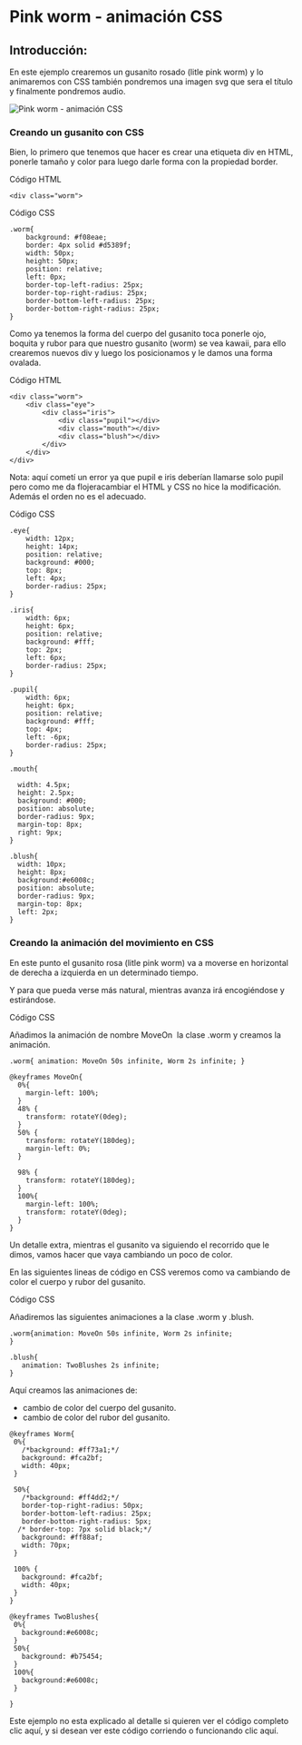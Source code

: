 # Pink worm - animación CSS

## Introducción:

En este ejemplo crearemos un gusanito rosado (litle pink worm) y lo animaremos con CSS también pondremos una imagen svg que sera el título  y finalmente pondremos audio.

![Pink worm - animación CSS](https://i.imgur.com/6LZIFVn.png)

### Creando un gusanito con CSS

Bien, lo primero que tenemos que hacer es crear una etiqueta div en HTML, ponerle tamaño y color para luego darle forma con la propiedad border.

Código HTML

`<div class="worm">`

Código CSS
```
.worm{
    background: #f08eae;
    border: 4px solid #d5389f;
    width: 50px;
    height: 50px;
    position: relative;
    left: 0px;
    border-top-left-radius: 25px;
    border-top-right-radius: 25px;
    border-bottom-left-radius: 25px;
    border-bottom-right-radius: 25px;
}
```

Como ya tenemos la forma del cuerpo del gusanito toca ponerle ojo, boquita y rubor para que nuestro gusanito (worm) se vea kawaii, para ello crearemos nuevos div y luego los posicionamos y le damos una forma ovalada.


Código HTML

```
<div class="worm">
    <div class="eye">
        <div class="iris">
            <div class="pupil"></div>
            <div class="mouth"></div>
            <div class="blush"></div>
        </div>
    </div>
</div>
```

Nota: aquí cometí un error ya que pupil e iris deberían llamarse solo pupil pero como me da flojeracambiar el HTML y CSS no hice la modificación. Además el orden no es el adecuado.
        
Código CSS

```
.eye{
    width: 12px;
    height: 14px;
    position: relative;
    background: #000;
    top: 8px;
    left: 4px;
    border-radius: 25px;
}

.iris{
    width: 6px;
    height: 6px;
    position: relative;
    background: #fff;
	top: 2px;
	left: 6px;
    border-radius: 25px;
}

.pupil{
    width: 6px;
    height: 6px;
    position: relative;
    background: #fff;
    top: 4px;
    left: -6px;
    border-radius: 25px;
}

.mouth{
  
  width: 4.5px;
  height: 2.5px;
  background: #000;
  position: absolute;
  border-radius: 9px;
  margin-top: 8px;
  right: 9px;
}

.blush{
  width: 10px;
  height: 8px;
  background:#e6008c;
  position: absolute;
  border-radius: 9px;
  margin-top: 8px;
  left: 2px;
}

```

### Creando la animación del movimiento en CSS

En este punto el gusanito rosa (litle pink worm) va a moverse en horizontal de derecha a izquierda en un determinado tiempo.

Y para que pueda verse más natural, mientras avanza irá encogiéndose y estirándose.


Código CSS

Añadimos la animación de nombre MoveOn  la clase .worm y creamos la animación.

`
.worm{
   animation: MoveOn 50s infinite, Worm 2s infinite;
}
`

```
@keyframes MoveOn{
  0%{
    margin-left: 100%;
  }
  48% {
  	transform: rotateY(0deg);
  }
  50% {
  	transform: rotateY(180deg);
  	margin-left: 0%;
  }
  
  98% {
  	transform: rotateY(180deg);
  }
  100%{
    margin-left: 100%;
    transform: rotateY(0deg);
  }
}
```

Un detalle extra, mientras el gusanito va siguiendo el recorrido que le dimos, vamos hacer que vaya cambiando un poco de color.

En las siguientes lineas de código en CSS veremos como va cambiando de color el cuerpo y rubor del gusanito.
 
 
 Código CSS
 
 Añadiremos las siguientes animaciones a la clase .worm y .blush.
 
 ```
 .worm{animation: MoveOn 50s infinite, Worm 2s infinite;
 }
 
 .blush{
    animation: TwoBlushes 2s infinite;
 }
 ```
 Aquí creamos las animaciones de:
 + cambio de color del cuerpo del gusanito.
 + cambio de color del rubor del gusanito.
 
 ```
 @keyframes Worm{
  0%{
  	/*background: #ff73a1;*/
    background: #fca2bf;
    width: 40px;
  }
  
  50%{
    /*background: #ff4dd2;*/
    border-top-right-radius: 50px;
    border-bottom-left-radius: 25px;
    border-bottom-right-radius: 5px;
   /* border-top: 7px solid black;*/
    background: #ff88af;
    width: 70px;
  }
  
  100% {
    background: #fca2bf;
  	width: 40px;
  }
}

@keyframes TwoBlushes{
  0%{
    background:#e6008c;
  }
  50%{
    background: #b75454;
  }
  100%{
    background:#e6008c;
  }
  
}
```

Este ejemplo no esta explicado al detalle si quieren ver el código completo clic aquí, y si desean ver este código corriendo o funcionando clic aquí.

